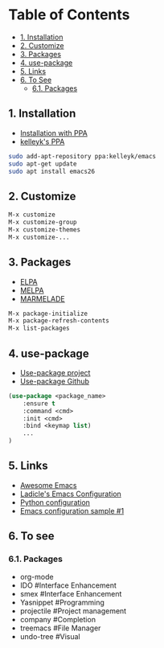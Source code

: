 <!-- TOC depthFrom:2 -->

# Table of Contents
- [1. Installation](#installation)
- [2. Customize](#customize)
- [3. Packages](#packages)
- [4. use-package](#use-package)
- [5. Links](#links)
- [6. To See](#to-see)
  - [6.1. Packages](#to-see_packages)

<!-- /TOC -->

## 1. Installation <a name="installation"></a>

* [Installation with PPA](https://www.reddit.com/r/emacs/comments/8pcw5a/what_is_the_most_painless_way_to_install_emacs_26 "Installation with PPA")
* [kelleyk's PPA](https://launchpad.net/~kelleyk/+archive/ubuntu/emacs "kelleyk's PPA")

```bash
sudo add-apt-repository ppa:kelleyk/emacs
sudo apt-get update
sudo apt install emacs26
```

## 2. Customize <a name="customize"></a>

```lisp
M-x customize
M-x customize-group
M-x customize-themes
M-x customize-...
```

## 3. Packages <a name="packages"></a>

* [ELPA](https://elpa.gnu.org "ELPA")
* [MELPA](https://melpa.org "MELPA")
* [MARMELADE](https://marmalade-repo.org/packages "MARMELADE")

```lisp
M-x package-initialize
M-x package-refresh-contents
M-x list-packages
```

## 4. use-package <a name="use-package"></a>

* [Use-package project](https://jwiegley.github.io/use-package "Use-package project")
* [Use-package Github](https://github.com/jwiegley/use-package "Use-package Github")

```lisp
(use-package <package_name>
	:ensure t
	:command <cmd>
	:init <cmd>
	:bind <keymap list)
	...
)
```

## 5. Links <a name="links"></a>

* [Awesome Emacs](https://github.com/emacs-tw/awesome-emacs "Awesome Emacs")
* [Ladicle's Emacs Configuration](https://ladicle.com/post/config "Ladicle's Emacs Configuration")
* [Python configuration](https://realpython.com/blog/python/emacs-the-best-python-editor "Python configuration")
* [Emacs configuration sample #1](https://lupan.pl/dotemacs "Emacs configuration sample #1")

## 6. To see <a name="to-see"></a>

### 6.1. Packages <a name="to-see_packages"></a>

* org-mode
* IDO #Interface Enhancement
* smex #Interface Enhancement
* Yasnippet #Programming
* projectile #Project management
* company #Completion
* treemacs #File Manager
* undo-tree #Visual
